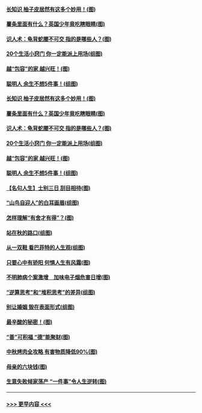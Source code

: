 #### [长知识 柚子皮居然有这多个妙用！(图)](../pages/p8/907425.md?t=09171122) 
#### [薯条里面有什么？英国少年竟吃瞎眼睛(图)](../pages/p8/907381.md?t=09171122) 
#### [识人术：龟背蛇腰不可交 指的是哪些人？(图)](../pages/p8/907503.md?t=09171122) 
#### [20个生活小窍门 你一定能派上用场(组图)](../pages/p8/907510.md?t=09171122) 
#### [越“包容”的家 越兴旺！(图)](../pages/p8/907328.md?t=09171122) 
#### [聪明人 余生不想5件事！(组图)](../pages/p8/907364.md?t=09171122) 
#### [长知识 柚子皮居然有这多个妙用！(图)](../pages/p8/907425.md?t=09171122) 
#### [薯条里面有什么？英国少年竟吃瞎眼睛(图)](../pages/p8/907381.md?t=09171122) 
#### [识人术：龟背蛇腰不可交 指的是哪些人？(图)](../pages/p8/907503.md?t=09171122) 
#### [20个生活小窍门 你一定能派上用场(组图)](../pages/p8/907510.md?t=09171122) 
#### [越“包容”的家 越兴旺！(图)](../pages/p8/907328.md?t=09171122) 
#### [聪明人 余生不想5件事！(组图)](../pages/p8/907364.md?t=09171122) 
#### [【名句人生】士别三日 刮目相待(图)](../pages/p8/906988.md?t=09171122) 
#### [“山鸟自迎人”的白耳画眉(组图)](../pages/p8/907332.md?t=09171122) 
#### [怎样理解“有舍才有得”？(图)](../pages/p8/906872.md?t=09171122) 
#### [站在秋的路口(组图)](../pages/p8/906914.md?t=09171122) 
#### [从一双鞋 看巴菲特的人生观(组图)](../pages/p8/907311.md?t=09171122) 
#### [只要心中有骄阳 何惧人生有风霜(图)](../pages/p8/907320.md?t=09171122) 
#### [不明肺病个案激增　加味电子烟危害日增(图)](../pages/p8/907307.md?t=09171122) 
#### [“逆算思考”和“堆积思考”的差异(组图)](../pages/p8/907229.md?t=09171122) 
#### [别让婚姻 毁在表面形式(组图)](../pages/p8/907118.md?t=09171122) 
#### [最辛酸的秘密！(图)](../pages/p8/906327.md?t=09171122) 
#### [“善”可积福 “德”能聚财(图)](../pages/p8/906906.md?t=09171122) 
#### [中秋烤肉全攻略 有害物质降低90%(图)](../pages/p8/907227.md?t=09171122) 
#### [母亲的六块钱(图)](../pages/p8/907107.md?t=09171122) 
#### [生意失败倾家荡产 “一件事”令人生逆转(图)](../pages/p8/907101.md?t=09171122) 

----
#### [ >>> 更早内容 <<< ](../indexes/p8-earlier.md)
